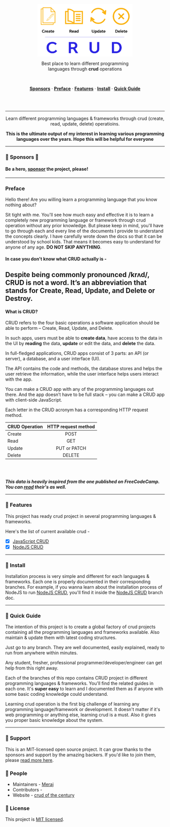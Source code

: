 <div align="center">
<img align="center" width="300" src="./img/crud-of-the-century-banner-1.png" />

<br>

Best place to learn different programming <br> languages through <strong>crud</strong> operations


<br>

<p align="center">
    <a href="#sponsors"><strong>Sponsors</strong></a> ·
    <a href="#preface"><strong>Preface</strong></a> ·
    <a href="#features"><strong>Features</strong></a> ·
    <a href="#install"><strong>Install</strong></a> ·
    <a href="#quick-guide"><strong>Quick Guide</strong></a> 
</p>
<br><br>
<hr>

Learn different programming languages & frameworks through crud (create, read, update, delete) operatioins.

**This is the ultimate output of my interest in learning various programming languages over the years. Hope this will be helpful for everyone**
<hr>

</div>

### 🚀 Sponsors 🚀 
#### Be a hero, [sponsor](https://github.com/Meraj-Kazi/crud-of-the-century/blob/main/SUPPORT.md) the project, please!

<hr>

### Preface 

Hello there!
Are you willing learn a programming language that you know nothing about?

Sit tight with me. You'll see how much easy and effective it is to learn a completely new programming language or framework through crud operation without any prior knowledge. But please keep in mind, you'll have to go through each and every line of the documents I provide to understand the concepts clearly. I have carefully wrote down the docs so that it can be understood by school kids. That means it becomes easy to understand for anyone of any age. **DO NOT SKIP ANYTHING**.

#### In case you don't know what CRUD actually is - 

## Despite being commonly pronounced /krʌd/, CRUD is not a word. It’s an abbreviation that stands for Create, Read, Update, and Delete or Destroy. 

#### What is CRUD?

CRUD refers to the four basic operations a software application should be able to perform – Create, Read, Update, and Delete.

In such apps, users must be able to **create data**, have access to the data in the UI by **reading** the data, **update** or edit the data, and **delete** the data.

In full-fledged applications, CRUD apps consist of 3 parts: an API (or server), a database, and a user interface (UI).

The API contains the code and methods, the database stores and helps the user retrieve the information, while the user interface helps users interact with the app.

You can make a CRUD app with any of the programming languages out there. And the app doesn’t have to be full stack – you can make a CRUD app with client-side JavaScript.

Each letter in the CRUD acronym has a corresponding HTTP request method.

|  CRUD Operation  |  HTTP request method  |
| :------------------------ | :-------------: | 
|  Create  |  POST  |
|  Read  |  GET  |
|  Update  |  PUT or PATCH  |
|  Delete  |  DELETE  |


<br><br>

***This data is heavily inspired from the one published on FreeCodeCamp. You can [read](https://www.freecodecamp.org/news/crud-operations-explained/) their's as well.***

<hr>

### 🚀 Features 
This project has ready crud project in several programming languages & frameworks.

Here's the list of current available crud -

- [x] [JavaScript CRUD](#)
- [x] [NodeJS CRUD](https://github.com/Meraj-Kazi/crud-of-the-century/tree/nodejs)

<hr>

### 🚀 Install 

Installation process is very simple and different for each languages & frameworks. Each one is properly documented in their corresponding branches. For example, if you wanna learn about the installation process of NodeJS to run [NodeJS CRUD](https://github.com/Meraj-Kazi/crud-of-the-century/tree/nodejs), you'll find it inside the [NodeJS CRUD](https://github.com/Meraj-Kazi/crud-of-the-century/tree/nodejs) branch doc.

<hr>

### 🚀 Quick Guide 

The intention of this project is to create a global factory of crud projects containing all the programming languages and frameworks available. Also maintain & update them with latest coding structures.

Just go to any branch. They are well documented, easily explained, ready to run from anywhere within minutes.  

Any student, fresher, professional programmer/developer/engineer can get help from this right away.

Each of the branches of this repo contains CRUD project in different programming languages & frameworks. You'll find the related guides in each one. It's **super easy** to learn and I documented them as if anyone with some basic coding knowledge could understand. 

Learning crud operation is the first big challenge of learning any programming language/framework or development. It doesn't matter if it's web programming or anything else, learning crud is a must. Also it gives you proper basic knowledge about the system.

<hr>

### 🚀 Support

This is an MIT-licensed open source project. It can grow thanks to the sponsors and support by the amazing backers. If you'd like to join them, please [read more here](https://github.com/Meraj-Kazi/crud-of-the-century/blob/main/SUPPORT.md).

### 🚀 People

- Maintainers - [Meraj](https://twitter.com/meraj_kazi)
- Contributors - 
- Website - [crud of the century](https://meraj-kazi.github.io/crud-of-the-century)

### 🚀 License

This project is [MIT licensed](https://github.com/Meraj-Kazi/crud-of-the-century/blob/main/LICENSE).